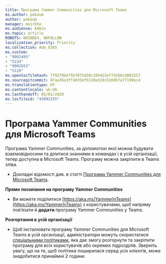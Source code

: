 ```yaml
---
title: Програма Yammer Communities для Microsoft Teams
ms.author: pebaum
author: pebaum
manager: mnirkhe
ms.audience: Admin
ms.topic: article
ROBOTS: NOINDEX, NOFOLLOW
localization_priority: Priority
ms.collection: Adm_O365
ms.custom:
- "9002493"
- "5134"
- "9002653"
- "5129"
ms.openlocfilehash: 7f0279b475bf875d38c189423ef74260cd801557
ms.sourcegitcommit: 87aa36e3ff4835efb120a320c5169bfa77199ec4
ms.translationtype: HT
ms.contentlocale: uk-UA
ms.lasthandoff: 05/01/2020
ms.locfileid: "43991335"
---
```

# <a name="yammer-communities-app-for-microsoft-teams"></a>Програма Yammer Communities для Microsoft Teams

Програма Yammer Communities, за допомогою якої можна будувати взаємовідносини та ділитися знаннями в командах і в усій організації, тепер доступна в Microsoft Teams. Програму можна закріпити в Teams зліва. 

- Докладні відомості див. в статті [Програма Yammer Communities для Microsoft Teams](https://go.microsoft.com/fwlink/?linkid=2127757&clcid=0x409).

**Пряме посилання на програму Yammer Communities**

- Ви можете поділитися [https://aka.ms/YammerInTeams](https://aka.ms/YammerInTeams) з користувачами, щоб напряму пов’язати й **додати** програму Yammer Communities у Teams.

**Розгортання в усій організації**

- Щоб інсталювати програму Yammer Communities для Microsoft Teams в усій організації, адміністратори можуть скористатися [спеціальними політиками](https://docs.microsoft.com/microsoftteams/manage-apps), яка дає змогу розгорнути та закріпити програму для всіх користувачів або окремих підрозділів. Зверніть увагу, що на те, щоб політика поширилася серед усіх клієнтів, може знадобитися принаймні 2 години.
